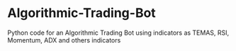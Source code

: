 # Algorithmic-Trading-Bot
Python code for an Algorithmic Trading Bot using  indicators as TEMAS, RSI, Momentum, ADX and others indicators

